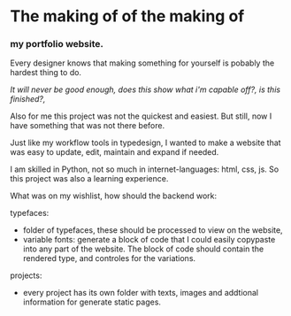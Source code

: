 # The making of of the making of 
### my portfolio website.

Every designer knows that making something for yourself is pobably the hardest thing to do. 

_It will never be good enough, 
does this show what i'm capable off?, 
is this finished?,_ 

Also for me this project was not the quickest and easiest. But still, now I have something that was not there before.

Just like my workflow tools in typedesign, I wanted to make a website that was easy to update, edit, maintain and expand if needed.

I am skilled in Python, not so much in internet-languages: html, css, js. So this project was also a learning experience. 

What was on my wishlist, how should the backend work:

typefaces:
- folder of typefaces, these should be processed to view on the website,
- variable fonts: generate a block of code that I could easily copypaste into any part of the website. The block of code should contain the rendered type, and controles for the variations.

projects:
- every project has its own folder with texts, images and addtional information for generate static pages.
